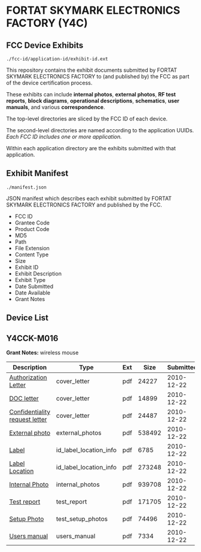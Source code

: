 # FORTAT SKYMARK ELECTRONICS FACTORY (Y4C)
## FCC Device Exhibits

```
./fcc-id/application-id/exhibit-id.ext
```

This repository contains the exhibit documents submitted by FORTAT SKYMARK ELECTRONICS FACTORY to (and published by) the FCC as part of the device certification process.

These exhibits can include **internal photos**, **external photos**, **RF test reports**, **block diagrams**, **operational descriptions**, **schematics**, **user manuals**, and various **correspondence**.

The top-level directories are sliced by the FCC ID of each device.

The second-level directories are named according to the application UUIDs. *Each FCC ID includes one or more application.*

Within each application directory are the exhibits submitted with that application. 

## Exhibit Manifest

```
./manifest.json
```

JSON manifest which describes each exhibit submitted by FORTAT SKYMARK ELECTRONICS FACTORY and published by the FCC.

- FCC ID
- Grantee Code
- Product Code
- MD5
- Path
- File Extension
- Content Type
- Size
- Exhibit ID
- Exhibit Description
- Exhibit Type
- Date Submitted
- Date Available
- Grant Notes

## Device List
## Y4CCK-M016
**Grant Notes:** wireless mouse

| Description | Type | Ext | Size | Submitted | Available |
| ----------- | ---- | --- | ---- | --------- | --------- |
| [Authorization Letter](Y4CCK-M016/5e9548e1bdc48bab735f015ae5bda975/1395328.pdf) | cover_letter | pdf | 24227 | 2010-12-22 | 2010-12-22 |
| [DOC letter](Y4CCK-M016/5e9548e1bdc48bab735f015ae5bda975/1395338.pdf) | cover_letter | pdf | 14899 | 2010-12-22 | 2010-12-22 |
| [Confidentiality request letter](Y4CCK-M016/5e9548e1bdc48bab735f015ae5bda975/1395339.pdf) | cover_letter | pdf | 24487 | 2010-12-22 | 2010-12-22 |
| [External photo](Y4CCK-M016/5e9548e1bdc48bab735f015ae5bda975/1395329.pdf) | external_photos | pdf | 538492 | 2010-12-22 | 2010-12-22 |
| [Label](Y4CCK-M016/5e9548e1bdc48bab735f015ae5bda975/1395330.pdf) | id_label_location_info | pdf | 6785 | 2010-12-22 | 2010-12-22 |
| [Label Location](Y4CCK-M016/5e9548e1bdc48bab735f015ae5bda975/1395331.pdf) | id_label_location_info | pdf | 273248 | 2010-12-22 | 2010-12-22 |
| [Internal Photo](Y4CCK-M016/5e9548e1bdc48bab735f015ae5bda975/1395332.pdf) | internal_photos | pdf | 939708 | 2010-12-22 | 2010-12-22 |
| [Test report](Y4CCK-M016/5e9548e1bdc48bab735f015ae5bda975/1395335.pdf) | test_report | pdf | 171705 | 2010-12-22 | 2010-12-22 |
| [Setup Photo](Y4CCK-M016/5e9548e1bdc48bab735f015ae5bda975/1395336.pdf) | test_setup_photos | pdf | 74496 | 2010-12-22 | 2010-12-22 |
| [Users manual](Y4CCK-M016/5e9548e1bdc48bab735f015ae5bda975/1395337.pdf) | users_manual | pdf | 7334 | 2010-12-22 | 2010-12-22 |
